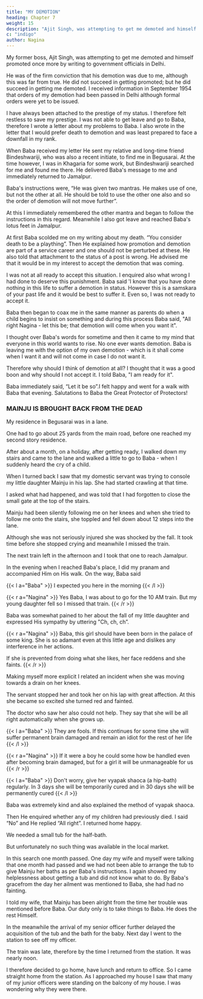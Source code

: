 ```yaml
---
title: "MY DEMOTION"
heading: Chapter 7
weight: 15
description: "Ajit Singh, was attempting to get me demoted and himself promoted"
c: "indigo"
author: Nagina
---
```




My former boss, Ajit Singh, was attempting to get me demoted and himself promoted once more by writing to government officials in Delhi. 

He was of the firm conviction that his demotion was due to me, although this was far from true. He did not succeed in getting promoted; but he did succeed in getting me demoted. I received
information in September 1954 that orders of my demotion had been passed in Delhi
although formal orders were yet to be issued.

I have always been attached to the prestige of my status. I therefore felt restless to save my prestige. I was not able to get leave and go to Baba, therefore I wrote a letter about my problems to Baba. I also wrote in the letter that I would prefer
death to demotion and was least prepared to face a downfall in my rank.

When Baba received my letter He sent my relative and long-time friend Bindeshwariji, who was also a recent initiate, to find me in Begusarai. At the time however, I was in Khagaria for some work, but Bindeshwariji searched for me and
found me there. He delivered Baba's message to me and immediately returned to
Jamalpur.

Baba's instructions were, “He was given two mantras. He makes use of one, but not the other at all. He should be told to use the other one also and so the order of demotion will not move further”.

At this I immediately remembered the other mantra and began to follow the instructions in this regard. Meanwhile I also got leave and reached Baba's lotus feet in Jamalpur.

At first Baba scolded me on my writing about my death. “You consider death to
be a plaything”. Then He explained how promotion and demotion are part of a service
career and one should not be perturbed at these. He also told that attachment to the
status of a post is wrong. He advised me that it would be in my interest to accept the
demotion that was coming.

I was not at all ready to accept this situation. I enquired also what wrong I had
done to deserve this punishment. Baba said 'I know that you have done nothing in this
life to suffer a demotion in status. However this is a samskara of your past life and it
would be best to suffer it. Even so, I was not ready to accept it.

Baba then began to coax me in the same manner as parents do when a child
begins to insist on something and during this process Baba said, "All right Nagina - let
this be; that demotion will come when you want it".

I thought over Baba's words for sometime and then it came to my mind that
everyone in this world wants to rise. No one ever wants demotion. Baba is leaving me
with the option of my own demotion - which is it shall come when I want it and will not
come in case I do not want it. 

Therefore why should I think of demotion at all? I thought
that it was a good boon and why should I not accept it.
I told Baba, "I am ready for it".

Baba immediately said, “Let it be so”.I felt happy and went for a walk with Baba that evening.
Salutations to Baba the Great Protector of Protectors!


### MAINJU IS BROUGHT BACK FROM THE DEAD

My residence in Begusarai was in a lane.

One had to go about 25 yards from the main road, before one reached my second story residence.

After about a month, on a holiday, after getting ready, I walked down my stairs and came to the lane and walked a little to go to Baba - when I suddenly heard the cry of a child. 

When I turned back I saw that my domestic servant was trying to console my little daughter Mainju in his lap. She had started crawling at that time.

I asked what had happened, and was told that I had forgotten to close the small gate at the top of the stairs.

Mainju had been silently following me on her knees and when she tried to follow me onto the stairs, she toppled and fell down about 12 steps into the lane. 

Although she was not seriously injured she was shocked by the fall. It took time before she stopped crying and meanwhile I missed the train.

The next train left in the afternoon and I took that one to reach Jamalpur.

In the evening when I reached Baba's place, I did my pranam and accompanied Him on His walk. On  the way, Baba said

{{< l a="Baba" >}}
I expected you here in the morning
{{< /l >}}

{{< r a="Nagina" >}}
Yes Baba, I was about to go for the 10 AM train. But my young daughter fell so I missed that train. 
{{< /r >}}

Baba was somewhat pained to her about the fall of my little daughter and expressed His sympathy by uttering "Ch, ch, ch”.


{{< r a="Nagina" >}}
Baba, this girl should have been born in the palace of some king. She is so adamant even at this little age and dislikes any interference in her actions. 

If she is prevented from doing what she likes, her face reddens and she faints.
{{< /r >}}


Making myself more explicit I related an incident when she was moving towards a drain on her knees.

The servant stopped her and took her on his lap with great affection. At this she became so excited she turned red and fainted. 

The doctor who saw her also could not help. They say that she will be all right automatically when she grows up.


{{< l a="Baba" >}}
They are fools. If this continues for some time she will suffer permanent brain damaged and remain an idiot for the rest of her life
{{< /l >}}


{{< r a="Nagina" >}}
If it were a boy he could some how be handled even after becoming brain damaged, but for a girl it will be unmanageable for us
{{< /r >}}


{{< l a="Baba" >}}
Don't worry, give her vyapak shaoca (a hip-bath) regularly. In 3 days she will be temporarily cured and in 30 days she will be permanently cured
{{< /l >}}


Baba was extremely kind and also explained the method of vyapak shaoca.

Then He enquired whether any of my children had previously died. I said “No” and He replied “All right”. I returned home happy.

We needed a small tub for the half-bath.

 <!-- I was in search for one so that she could conveniently be bathed for thirty days,  -->

But unfortunately no such thing was available in the local market.

In this search one month passed. One day my wife and myself were talking that one month had passed and we had not been able to arrange the tub to give Mainju her baths as per Baba's instructions. I again showed my helplessness about getting a tub and did not know what to do. By Baba's gracefrom the day her ailment was mentioned to Baba, she had had no fainting. 

I told my wife, that Mainju has been alright from the time her trouble was mentioned before
Baba. Our duty only is to take things to Baba. He does the rest Himself.

In the meanwhile the arrival of my senior officer further delayed the acquisition of the tub and the bath for the baby. Next day I went to the station to see off my officer. 

The train was late, therefore by the time I returned from the station. It was nearly noon.

I therefore decided to go home, have lunch and return to office. So I came straight home from the station. As I approached my house I saw that many of my junior officers were standing on the balcony of my house. I was wondering why they were there. 

